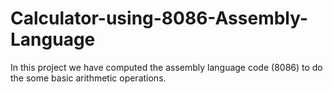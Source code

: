 # Calculator-using-8086-Assembly-Language
In this project we have computed the assembly language code (8086) to do the some basic arithmetic operations.
